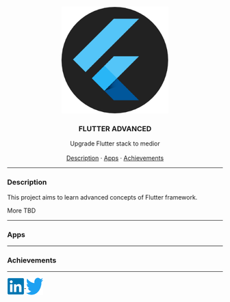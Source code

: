 <!-- PROJECT LOGO -->
<br />
<p align="center">
  <a href="https://github.com/nicode-io/Flutter_Fundamentals">
    <img src="./flutter.png" alt="Logo" width="250" height=250">
  </a>

<h3 align="center">FLUTTER ADVANCED</h3>

  <p align="center">
    Upgrade Flutter stack to medior
    <br />
    <br />
    <a href="#description">Description</a>
    ·
    <a href="#apps">Apps</a>
    ·
    <a href="#achievements">Achievements</a>
  </p>


---

### Description


This project aims to learn advanced concepts of Flutter framework.

More TBD 


---

### Apps


---

### Achievements



---

<a href="https://linkedin.com/in/nicolas-denoel">
  <img align="center" src="https://github.com/devicons/devicon/blob/master/icons/linkedin/linkedin-original.svg" alt="linkedin.com/in/nicolas-denoel" width="40" height="40" />
</a>  <a href="https://twitter.com/nicode_io">
  <img align="center" src="https://github.com/devicons/devicon/blob/master/icons/twitter/twitter-original.svg" alt="twitter.com/inicode_io" width="40" height="40" />
</a>  




